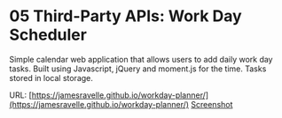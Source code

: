 # 05 Third-Party APIs: Work Day Scheduler

Simple calendar web application that allows users to add daily work day tasks. Built using Javascript, jQuery and moment.js for the time. Tasks stored in local storage.

URL: [https://jamesravelle.github.io/workday-planner/](https://jamesravelle.github.io/workday-planner/)
[Screenshot](./Assets/screenshot.PNG)
